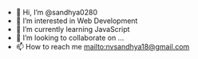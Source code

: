 - 👋 Hi, I’m @sandhya0280
- 👀 I’m interested in Web Development
- 🌱 I’m currently learning JavaScript
- 💞️ I’m looking to collaborate on ...
- 📫 How to reach me <mailto:nvsandhya18@gmail.com>

<!---
sandhya0280/sandhya0280 is a ✨ special ✨ repository because its `README.md` (this file) appears on your GitHub profile.
You can click the Preview link to take a look at your changes.
--->
